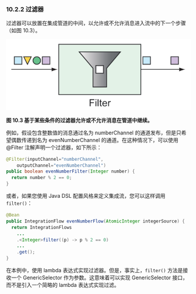 ### 10.2.2 过滤器

过滤器可以放置在集成管道的中间，以允许或不允许消息进入流中的下一个步骤（如图 10.3）。

![](../../assets/10.3.png)

**图 10.3 基于某些条件的过滤器允许或不允许消息在管道中继续。**

例如，假设包含整数值的消息通过名为 numberChannel 的通道发布，但是只希望偶数传递到名为 evenNumberChannel 的通道。在这种情况下，可以使用 @Filter 注解声明一个过滤器，如下所示：

```java
@Filter(inputChannel="numberChannel",
    outputChannel="evenNumberChannel")
public boolean evenNumberFilter(Integer number) {
  return number % 2 == 0;
}
```

或者，如果您使用 Java DSL 配置风格来定义集成流，您可以这样调用 `filter()`：

```java
@Bean
public IntegrationFlow evenNumberFlow(AtomicInteger integerSource) {
  return IntegrationFlows
    ...
    .<Integer>filter((p) -> p % 2 == 0)
    ...
    .get();
}
```

在本例中，使用 lambda 表达式实现过滤器。但是，事实上，`filter()` 方法是接收一个 GenericSelector 作为参数。这意味着可以实现 GenericSelector 接口，而不是引入一个简略的 lambda 表达式实现过滤。


